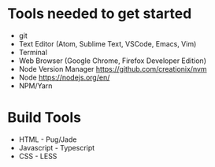 # Tools needed to get started
- git
- Text Editor (Atom, Sublime Text, VSCode, Emacs, Vim)
- Terminal
- Web Browser (Google Chrome, Firefox Developer Edition)
- Node Version Manager https://github.com/creationix/nvm
- Node https://nodejs.org/en/
- NPM/Yarn

# Build Tools
- HTML - Pug/Jade
- Javascript - Typescript
- CSS - LESS
